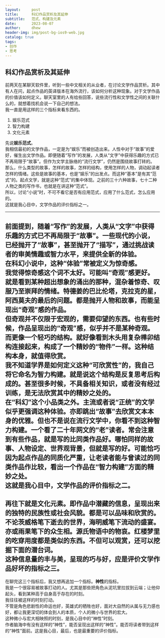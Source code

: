 ```yaml
---
layout:     post
title:      科幻作品赏析及其延伸
subtitle:   范式、构建及元素
date:       2023-08-07
author:     dhew
header-img: img/post-bg-ios9-web.jpg
catalog: true
tags:
- 创作
- 思考
---
```


## 科幻作品赏析及其延伸
前两天在某聊天软件里，听到一些中文相关的从业者，在讨论文学作品赏析。其中有人在问，起点作品的英译版本在海外流行，该如何分析这种现象。对于文学作品的价值该如何定义。聊天室里的人有给些回答，说些流行性和文学性之间的关联什么的，就想着找机会说一下自己的想法。  
我一直是用这样的三个指标来看东西的。  

1. 娱乐范式
2. 智力构建
3. 文化元素

先说**娱乐范式**。  
我相信最初的文学作品，一定是为“娱乐”而被创造出来。人性中对于“故事”的爱好，催生出文学作品。即便随着“写作”的发展，人类从“文字”中获得乐趣的方式已不再局限于“故事”。但作为文学主脉络的“流行文学”，仍然是围绕故事打转的。  
那么，什么类型的故事，怎样的故事，怎样的结构，使用怎样的人物，调动起读者怎样的情绪。这些是故事的基本，也是“娱乐”的出发点。而这种“基本”是有其“范式”的。起点文学，就是这种“范式”的集中体现。之前的三十六种故事，七十二种人物之类的写作书，也就是在讲这种“范式”。  
所以，讨论“小说”时，不可不看它是否有应用范式，应用了什么范式，怎么应用的。  
这就是我心目中，文学作品的评价指标之一。  

---- 
前面提到，随着“写作”的发展，人类从“文字”中获得乐趣的方式已不再局限于“故事”。一些现代的小说，已经抛开了“故事”，甚至抛开了“描写”，通过挑战读者的审美情趣或智力水平，来提供全新的体验。  
在科幻小说中，这种“体验”常被定义为惊奇感。  
我觉得惊奇感这个词不太好。可能叫“奇观”感更好。就是看到某种超出想象的涌出的那种，混杂着惊奇、叹服乃至崇拜的情绪。特德姜的巴比伦塔，克拉克的星，阿西莫夫的最后的问题。都是抛开人物和故事，而能呈现出“奇观”感的作品。  
但奇观并不仅限于宏观的，需要仰望的东西。也有些时候，作品呈现出的“奇观”感，似乎并不是某种奇观。而更像一个轻巧的结构。就好像看到木头用复杂榫卯结构连接起来，构成了一个精妙的“物件”一样。这种结构本身，就值得欣赏。  
我不知道学界是如何定义这种“可欣赏性”的，我自己将它命名为**智力构建**。就是说这个结构是反复思考后构成的。甚至很多时候，不具备相关知识，或者没有经过训练，是无法欣赏其中的精妙之处的。  
在“科幻”这个小品类之外。主流或者说“正统”的文学似乎更强调这种体验。亦即跳出“故事”去欣赏文本本身的优雅。但也不是说在流行文学中，你看不到这种智力构建。一个看了二十年网文的“老”读者。常会注意到有些作品，就是写的比同类作品好。哪怕同样的故事、人物设定、世界观背景，但就是写的好。可能恰巧因为起点作品的同质化严重，让老读者能与曾读过的同类作品作比较，看出一个作品在“智力构建”方面的精妙之处。  
这就是我心目中，文学作品的评价指标之二。
---- 
再往下就是**文化元素**。即作品中潜藏的信息，呈现出来的独特的民族性或社会风貌。都是可以品味和欣赏的。  
不论茨威格笔下逝去的世界，海明威笔下流动的盛宴。亦或雨果笔下的众生相。源氏物语中的物哀。红楼梦里的吃穿用度都是类似的东西。不但可以观赏，还可以挖掘下面的潜台词。  
这种信息量的丰与美，呈现的巧与好，应是评价文学作品好坏的指标之三。
---- 
在聊完这三个指标后，我又想再追加一个指标。**神性**的指标。  
我是一个很容易被故事打动的人。尤其是那些把角色从泥坑里拉拔到云端；让他仰起头，看到某种高于自身高于存在的时刻。  
我往往被这样的时刻打动。  
不管是角色悲剧性的命运也好，英雄式的牺牲也好，面对大自然的从属与无力感也好，都让我更深切的体会到人的本质，个人的微小与世界的宏大。  
这种微小与宏大相映照的时刻，是我心目中的“神性”时刻。  
作者脑海中有没有这样的“神性”，能否呈现出这样的“神性”。能否将读者带到这样的“神性”面前。这是我心目，最后，也是最重要的评价指标。  

